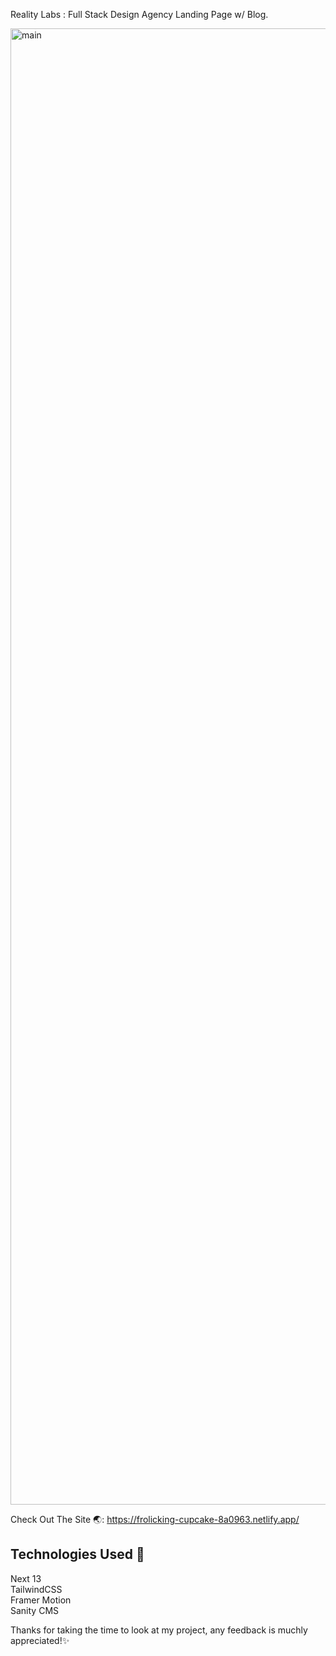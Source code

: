 Reality Labs : Full Stack Design Agency Landing Page w/ Blog.

<img width="2362" alt="main" src="https://user-images.githubusercontent.com/68613251/228486630-4698d88e-f123-4583-9eb3-bf2410b834c8.png">


Check Out The Site 🌏: https://frolicking-cupcake-8a0963.netlify.app/ </br>


## Technologies Used 🧪 </br>
Next 13</br>
TailwindCSS </br>
Framer Motion </br>
Sanity CMS </br>


Thanks for taking the time to look at my project, any feedback is muchly appreciated!✨ </br>
